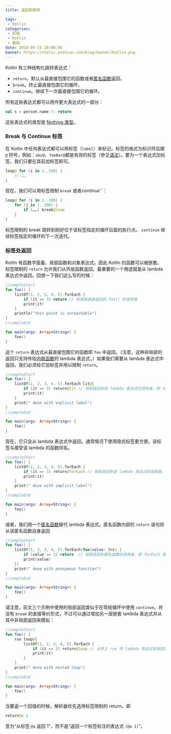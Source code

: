 ```yaml
---
title: 返回和跳转

tags:
 - Kotlin
categories:
 - 后端
 - Kotlin
 - 基础
date: 2018-05-15 18:00:56
banner: https://static.oushiun.com/blog/banner/Kotlin.png
---
```



Kotlin 有三种结构化跳转表达式：

*   `return`。默认从最直接包围它的函数或者[匿名函数](lambdas.html#匿名函数)返回。
*   `break`。终止最直接包围它的循环。
*   `continue`。继续下一次最直接包围它的循环。

<!-- more -->

所有这些表达式都可以用作更大表达式的一部分：

```kotlin
val s = person.name ?: return
```

这些表达式的类型是 [Nothing 类型](exceptions.html#nothing-类型)。

### Break 与 Continue 标签

在 Kotlin 中任何表达式都可以用标签（`label`）来标记。标签的格式为标识符后跟 `@` 符号，例如：`abc@`、`fooBar@`都是有效的标签（参见[语法](grammar.html#labelReference)）。要为一个表达式加标签，我们只要在其前加标签即可。

```kotlin
loop@ for (i in 1..100) {
    // ……
}
```

现在，我们可以用标签限制 `break` 或者*continue*``：

```kotlin
loop@ for (i in 1..100) {
    for (j in 1..100) {
        if (……) break@loop
    }
}
```

标签限制的 break 跳转到刚好位于该标签指定的循环后面的执行点。
`continue` 继续标签指定的循环的下一次迭代。

### 标签处返回

Kotlin 有函数字面量、局部函数和对象表达式。因此 Kotlin 的函数可以被嵌套。标签限制的 `return` 允许我们从外层函数返回。最重要的一个用途就是从 lambda 表达式中返回。回想一下我们这么写的时候：

```kotlin
//sampleStart
fun foo() {
    listOf(1, 2, 3, 4, 5).forEach {
        if (it == 3) return // 非局部直接返回到 foo() 的调用者
        print(it)
    }
    println("this point is unreachable")
}
//sampleEnd

fun main(args: Array<String>) {
    foo()
}
```

这个 `return` 表达式从最直接包围它的函数即 `foo` 中返回。（注意，这种非局部的返回只支持传给[内联函数](inline-functions.html)的 lambda 表达式。）如果我们需要从 lambda 表达式中返回，我们必须给它加标签并用以限制 `return`。

```kotlin
//sampleStart
fun foo() {
    listOf(1, 2, 3, 4, 5).forEach lit@{
        if (it == 3) return@lit // 局部返回到该 lambda 表达式的调用者，即 forEach 循环
        print(it)
    }
    print(" done with explicit label")
}
//sampleEnd

fun main(args: Array<String>) {
    foo()
}
```

现在，它只会从 lambda 表达式中返回。通常情况下使用隐式标签更方便。该标签与接受该 lambda 的函数同名。

```kotlin
//sampleStart
fun foo() {
    listOf(1, 2, 3, 4, 5).forEach {
        if (it == 3) return@forEach // 局部返回到该 lambda 表达式的调用者，即 forEach 循环
        print(it)
    }
    print(" done with implicit label")
}
//sampleEnd

fun main(args: Array<String>) {
    foo()
}
```

或者，我们用一个[匿名函数](lambdas.html#匿名函数)替代 lambda 表达式。匿名函数内部的 `return` 语句将从该匿名函数自身返回

```kotlin
//sampleStart
fun foo() {
    listOf(1, 2, 3, 4, 5).forEach(fun(value: Int) {
        if (value == 3) return  // 局部返回到匿名函数的调用者，即 forEach 循环
        print(value)
    })
    print(" done with anonymous function")
}
//sampleEnd

fun main(args: Array<String>) {
    foo()
}
```

请注意，前文三个示例中使用的局部返回类似于在常规循环中使用 `continue`。并没有 `break` 的直接等价形式，不过可以通过增加另一层嵌套 lambda 表达式并从其中非局部返回来模拟：

```kotlin
//sampleStart
fun foo() {
    run loop@{
        listOf(1, 2, 3, 4, 5).forEach {
            if (it == 3) return@loop // 从传入 run 的 lambda 表达式非局部返回
            print(it)
        }
    }
    print(" done with nested loop")
}
//sampleEnd

fun main(args: Array<String>) {
    foo()
}
```

当要返一个回值的时候，解析器优先选用标签限制的 return，即

```kotlin
return@a 1
```

意为“从标签 `@a` 返回 1”，而不是“返回一个标签标注的表达式 `(@a 1)`”。
